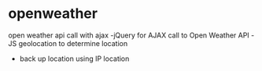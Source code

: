 # openweather
open weather api call with ajax
-jQuery for AJAX call to Open Weather API
-JS geolocation to determine location
- back up location using IP location

